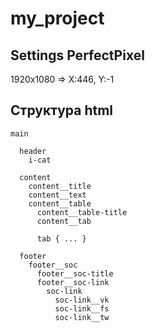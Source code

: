 # my_project

## Settings PerfectPixel
1920x1080 => X:446, Y:-1

## Структура html
```
main

  header
    i-cat

  content
    content__title
    content__text
    content__table
      content__table-title
      content__tab

      tab { ... }
   
  footer
    footer__soc
      footer__soc-title
      footer__soc-link
        soc-link
          soc-link__vk
          soc-link__fs
          soc-link__tw   
```